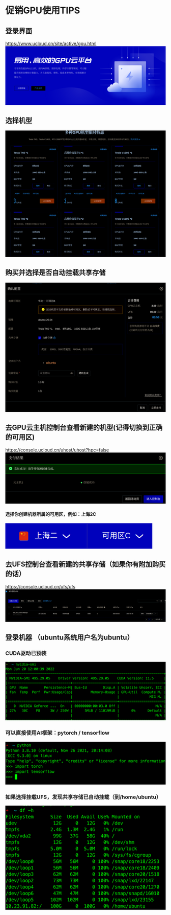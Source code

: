 # 促销GPU使用TIPS
## 登录界面
https://www.ucloud.cn/site/active/gpu.html
![](/images/GPUSelling.png)


## 选择机型
![](/images/GPUUniverse.png)

## 购买并选择是否自动挂载共享存储
![](/images/GpuSellOptions.png)

## 去GPU云主机控制台查看新建的机型(记得切换到正确的可用区)
https://console.ucloud.cn/uhost/uhost?hpc=false
![](/images/CreateGPUSuccess.png)
#### 选择你创建机器所属的可用区，例如：上海2C
![](/images/AZ.png)

## 去UFS控制台查看新建的共享存储（如果你有附加购买的话）
https://console.ucloud.cn/ufs/ufs
![](/images/UFS.png)

## 登录机器 （ubuntu系统用户名为ubuntu）

### CUDA驱动已预装
![](/images/NV.png)

### 可以直接使用AI框架：pytorch / tensorflow
![](/images/AI.png)

### 如果选择挂载UFS，发现共享存储已自动挂载（到/home/ubuntu）
![](/images/MOUNT.png)

